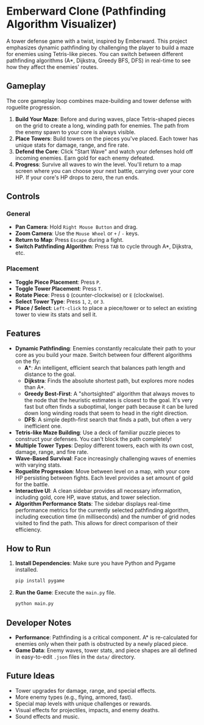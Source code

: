 # Emberward Clone (Pathfinding Algorithm Visualizer)

A tower defense game with a twist, inspired by Emberward. This project emphasizes dynamic pathfinding by challenging the player to build a maze for enemies using Tetris-like pieces. You can switch between different pathfinding algorithms (A*, Dijkstra, Greedy BFS, DFS) in real-time to see how they affect the enemies' routes.

## Gameplay

The core gameplay loop combines maze-building and tower defense with roguelite progression.

1. **Build Your Maze**: Before and during waves, place Tetris-shaped pieces on the grid to create a long, winding path for enemies. The path from the enemy spawn to your core is always visible.
2. **Place Towers**: Build towers on the pieces you've placed. Each tower has unique stats for damage, range, and fire rate.
3. **Defend the Core**: Click "Start Wave" and watch your defenses hold off incoming enemies. Earn gold for each enemy defeated.
4. **Progress**: Survive all waves to win the level. You'll return to a map screen where you can choose your next battle, carrying over your core HP. If your core's HP drops to zero, the run ends.

## Controls

### General

- **Pan Camera**: Hold `Right Mouse Button` and drag.
- **Zoom Camera**: Use the `Mouse Wheel` or `+` / `-` keys.
- **Return to Map**: Press `Escape` during a fight.
- **Switch Pathfinding Algorithm**: Press `TAB` to cycle through A*, Dijkstra, etc.

### Placement

- **Toggle Piece Placement**: Press `P`.
- **Toggle Tower Placement**: Press `T`.
- **Rotate Piece**: Press `Q` (counter-clockwise) or `E` (clockwise).
- **Select Tower Type**: Press `1`, `2`, or `3`.
- **Place / Select**: `Left-click` to place a piece/tower or to select an existing tower to view its stats and sell it.

## Features

- **Dynamic Pathfinding**: Enemies constantly recalculate their path to your core as you build your maze. Switch between four different algorithms on the fly:
  - **A***: An intelligent, efficient search that balances path length and distance to the goal.
  - **Dijkstra**: Finds the absolute shortest path, but explores more nodes than A*.
  - **Greedy Best-First**: A "shortsighted" algorithm that always moves to the node that the heuristic estimates is closest to the goal. It's very fast but often finds a suboptimal, longer path because it can be lured down long winding roads that seem to head in the right direction.
  - **DFS**: A simple depth-first search that finds a path, but often a very inefficient one.
- **Tetris-like Maze Building**: Use a deck of familiar puzzle pieces to construct your defenses. You can't block the path completely!
- **Multiple Tower Types**: Deploy different towers, each with its own cost, damage, range, and fire rate.
- **Wave-Based Survival**: Face increasingly challenging waves of enemies with varying stats.
- **Roguelite Progression**: Move between level on a map, with your core HP persisting between fights. Each level provides a set amount of gold for the battle.
- **Interactive UI**: A clean sidebar provides all necessary information, including gold, core HP, wave status, and tower selection.
- **Algorithm Performance Stats**: The sidebar displays real-time performance metrics for the currently selected pathfinding algorithm, including execution time (in milliseconds) and the number of grid nodes visited to find the path. This allows for direct comparison of their efficiency.

## How to Run

1. **Install Dependencies**: Make sure you have Python and Pygame installed.

    ```sh
    pip install pygame
    ```

2. **Run the Game**: Execute the `main.py` file.

    ```sh
    python main.py
    ```

## Developer Notes

- **Performance**: Pathfinding is a critical component. A* is re-calculated for enemies only when their path is obstructed by a newly placed piece.
- **Game Data**: Enemy waves, tower stats, and piece shapes are all defined in easy-to-edit `.json` files in the `data/` directory.

## Future Ideas

- Tower upgrades for damage, range, and special effects.
- More enemy types (e.g., flying, armored, fast).
- Special map levels with unique challenges or rewards.
- Visual effects for projectiles, impacts, and enemy deaths.
- Sound effects and music.
